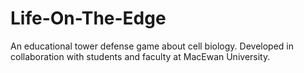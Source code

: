 # Life-On-The-Edge
An educational tower defense game about cell biology. Developed in collaboration with students and faculty at MacEwan University.
